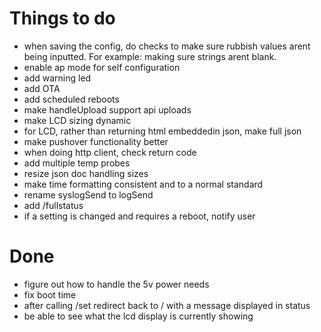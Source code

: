 # Things to do

- when saving the config, do checks to make sure rubbish values arent being inputted.  For example: making sure strings arent blank.
- enable ap mode for self configuration
- add warning led
- add OTA
- add scheduled reboots
- make handleUpload support api uploads
- make LCD sizing dynamic
- for LCD, rather than returning html embeddedin json, make full json
- make pushover functionality better
- when doing http client, check return code
- add multiple temp probes
- resize json doc handling sizes
- make time formatting consistent and to a normal standard
- rename syslogSend to logSend
- add /fullstatus
- if a setting is changed and requires a reboot, notify user

# Done
- figure out how to handle the 5v power needs
- fix boot time
- after calling /set redirect back to / with a message displayed in status
- be able to see what the lcd display is currently showing
